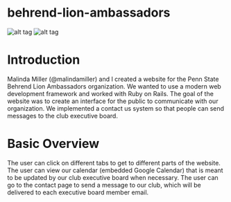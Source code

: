 # behrend-lion-ambassadors
![alt tag](https://raw.github.com/kenschnall/behrend-lion-ambassadors/master/demo.png)
![alt tag](https://raw.github.com/kenschnall/behrend-lion-ambassadors/master/demo.gif)

# Introduction

Malinda Miller (@malindamiller) and I created a website for the Penn State Behrend Lion Ambassadors organization.  We wanted to use a modern web development framework and worked with Ruby on Rails.  The goal of the website was to create an interface for the public to communicate with our organization.  We implemented a contact us system so that people can send messages to the club executive board.

# Basic Overview
The user can click on different tabs to get to different parts of the website.  The user can view our calendar (embedded Google Calendar) that is meant to be updated by our club executive board when necessary.  The user can go to the contact page to send a message to our club, which will be delivered to each executive board member email.
